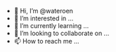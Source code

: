 - 👋 Hi, I’m @wateroen
- 👀 I’m interested in ...
- 🌱 I’m currently learning ...
- 💞️ I’m looking to collaborate on ...
- 📫 How to reach me ...

<!---
wateroen/wateroen is a ✨ special ✨ repository because its `README.md` (this file) appears on your GitHub profile.
You can click the Preview link to take a look at your changes.
--->
